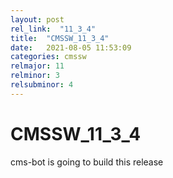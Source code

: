 ```yaml
---
layout: post
rel_link:  "11_3_4"
title:  "CMSSW_11_3_4"
date:   2021-08-05 11:53:09
categories: cmssw
relmajor: 11
relminor: 3
relsubminor: 4
---
```


# CMSSW_11_3_4
cms-bot is going to build this release